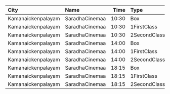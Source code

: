 | City               | Name           |  Time | Type         | Price | Capacity | Booked |
| :----------------- | :------------- | ----: | :----------- | ----: | -------: | -----: |
| Kamanaickenpalayam | SaradhaCinemaa | 10:30 | Box          |  118₹ |       12 |     12 |
| Kamanaickenpalayam | SaradhaCinemaa | 10:30 | 1FirstClass  |  100₹ |      235 |    187 |
| Kamanaickenpalayam | SaradhaCinemaa | 10:30 | 2SecondClass |  100₹ |       74 |     74 |
| Kamanaickenpalayam | SaradhaCinemaa | 14:00 | Box          |  118₹ |       12 |     12 |
| Kamanaickenpalayam | SaradhaCinemaa | 14:00 | 1FirstClass  |  100₹ |      235 |    187 |
| Kamanaickenpalayam | SaradhaCinemaa | 14:00 | 2SecondClass |  100₹ |       74 |     74 |
| Kamanaickenpalayam | SaradhaCinemaa | 18:15 | Box          |  118₹ |       12 |     12 |
| Kamanaickenpalayam | SaradhaCinemaa | 18:15 | 1FirstClass  |  100₹ |      235 |    187 |
| Kamanaickenpalayam | SaradhaCinemaa | 18:15 | 2SecondClass |  100₹ |       74 |     74 |